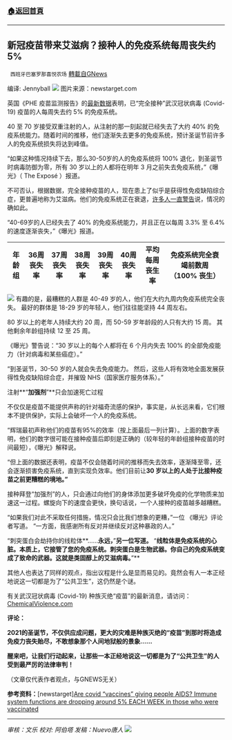 ###  [:house:返回首頁](https://github.com/ourhimalayas/txt)
---


## 新冠疫苗带来艾滋病？接种人的免疫系统每周丧失约 5%
` 西班牙巴塞罗那喜悦农场` [轉載自GNews](https://gnews.org/zh-hans/1603829/)

编译: Jennyball
![](https://assets.gnews.org/wp-content/uploads/2021/10/image-359.png)
图片来源：newstarget.com

英国《PHE 疫苗监测报告》的[最新数据](https://theexpose.uk/2021/10/10/comparison-reports-proves-vaccinated-developing-ade/)表明，已“完全接种”武汉冠状病毒 (Covid-19) 疫苗的人每周失去约 5% 的免疫系统。

40 至 70 岁接受双重注射的人，从注射的那一刻起就已经失去了大约 40% 的免疫系统能力。随着时间的推移，他们逐渐失去更多的免疫系统，预计圣诞节前许多人的免疫系统损失将达到峰值。

“如果这种情况持续下去，那么30-50岁的人的免疫系统将 100% 退化，到圣诞节时病毒防御为零，所有 30 岁以上的人都将在明年 3 月之前失去免疫系统，”《曝光》（ The Exposé ）报道。

不可否认，根据数据，完全接种疫苗的人，现在患上了似乎是获得性免疫缺陷综合症，更普遍地称为艾滋病。他们的免疫系统正在衰退，[许多人一直警告](https://www.naturalnews.com/2020-12-23-covid19-vaccines-could-cause-hiv-infection.html)说，情况的确如此。

“40-69岁的人已经失去了 40% 的免疫系统能力，并且正在以每周 3.3% 至 6.4% 的速度逐渐丧失，”《曝光》报道。


| 年龄组 | 36周丧失率 | 37周丧失率 | 38周丧失率 | 39周丧失率 | 40周丧失率 | 平均每周丧生率 | 免疫系统完全衰竭前数周（100% 丧生） |
| --- | --- | --- | --- | --- | --- | --- | --- |

![](https://assets.gnews.org/wp-content/uploads/2021/10/image-361.png)
有趣的是，最糟糕的人群是 40-49 岁的人，他们在大约九周内免疫系统完全丧失。 最好的群体是 18-29 岁的年轻人，他们往往能坚持 44 周左右。

80 岁以上的老年人持续大约 20 周，而 50-59 岁年龄段的人只有大约 15 周。 其他剩余年龄组持续 12 至 25 周。

《曝光》警告说：“30 岁以上的每个人都将在 6 个月内失去 100% 的全部免疫能力（针对病毒和某些癌症）。”

“到圣诞节，30-50 岁的人就会失去免疫能力。 然后，这些人将有效地全面发展获得性免疫缺陷综合症，并摧毁 NHS（国家医疗服务体系）。”

注射**“**加强剂**”**只会加速死亡过程

不仅仅是疫苗不能提供声称的针对福奇流感的保护，事实是，从长远来看，它们根本不提供保护，实际上会破坏一个人的免疫系统。

“辉瑞最初声称他们的疫苗有95%的效率（按上面最后一列计算）。上面的数字表明，他们的数字很可能在接种疫苗后即刻是正确的（较年轻的年龄组接种疫苗的时间最短），《曝光》解释说。

“但上面的数据还表明，疫苗不仅会随着时间的推移而失去效率，逐渐降至零，还会逐渐损害免疫系统，直到实现负效率。他们目前让**30 **岁以上的人处于比接种疫苗之前更糟糕的境地。**”**

接种拜登“加强剂”的人，只会通过向他们的身体添加更多破坏免疫的化学物质来加速这一过程。螺旋向下的速度会更快，换句话说，一个人接种的疫苗越多越糟糕。

“如果我们对此不采取任何措施，情况只会比我们想象的更糟，”一位 《曝光》评论者写道。 “一方面，我感谢所有反对并继续反对这种暴政的人。”

“刺突蛋白会劫持你的线粒体**……**永远，**”**另一位写道。** “**线粒体是免疫系统的心脏。本质上，它接管了您的免疫系统。刺突蛋白是生物武器。你自己的免疫系统变成了致命的武器。这就是类固醇上的艾滋病毒。**”**

其他人也表达了同样的观点，指出议程是什么是显而易见的。竟然会有人一本正经地说这一切都是为了“公共卫生”，这仍然是个谜。

有关武汉冠状病毒 (Covid-19) 种族灭绝“疫苗”的最新消息，请访问：[ChemicalViolence.com](https://chemicalviolence.com/)

**评论：**

**2021的圣诞节，不仅供应成问题，更大的灾难是种族灭绝的“疫苗”到那时将造成免疫力丧失贻尽，不敢想象那个人间地狱般的景象……**

**醒来吧，让我们行动起来，让那些一本正经地说这一切都是为了“公共卫生”的人受到最严厉的法律审判！**

（文章仅代表作者观点，与GNEWS无关）

**参考资料：**[newstarget][Are covid “vaccines” giving people AIDS? Immune system functions are dropping around 5% EACH WEEK in those who were vaccinated](https://www.newstarget.com/2021-10-17-are-covid-vaccines-giving-people-aids.html)

* * *

*审核：文乐
校对: 阿伯塔
发稿：Nuevo唐人*
![](https://assets.gnews.org/wp-content/uploads/2021/10/GNEWS_CH.-1-3.jpeg)
